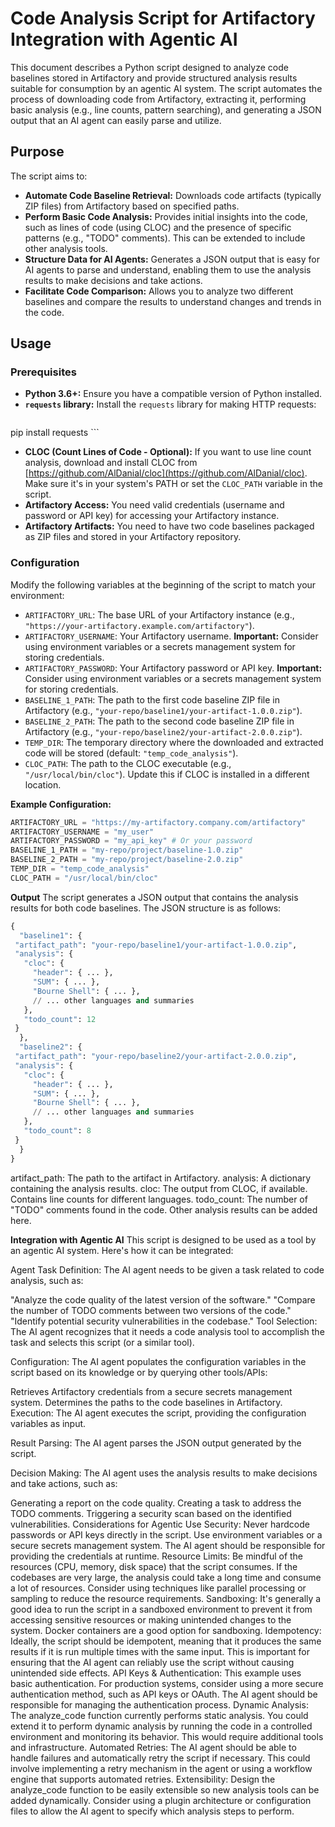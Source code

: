 # Code Analysis Script for Artifactory Integration with Agentic AI

This document describes a Python script designed to analyze code baselines stored in Artifactory and provide structured analysis results suitable for consumption by an agentic AI system. The script automates the process of downloading code from Artifactory, extracting it, performing basic analysis (e.g., line counts, pattern searching), and generating a JSON output that an AI agent can easily parse and utilize.

## Purpose

The script aims to:

*   **Automate Code Baseline Retrieval:**  Downloads code artifacts (typically ZIP files) from Artifactory based on specified paths.
*   **Perform Basic Code Analysis:**  Provides initial insights into the code, such as lines of code (using CLOC) and the presence of specific patterns (e.g., "TODO" comments).  This can be extended to include other analysis tools.
*   **Structure Data for AI Agents:**  Generates a JSON output that is easy for AI agents to parse and understand, enabling them to use the analysis results to make decisions and take actions.
*   **Facilitate Code Comparison:** Allows you to analyze two different baselines and compare the results to understand changes and trends in the code.

## Usage

### Prerequisites

*   **Python 3.6+:**  Ensure you have a compatible version of Python installed.
*   **`requests` library:** Install the `requests` library for making HTTP requests:
    ```bash
 pip install requests
    ```
*   **CLOC (Count Lines of Code - Optional):** If you want to use line count analysis, download and install CLOC from [https://github.com/AlDanial/cloc](https://github.com/AlDanial/cloc).  Make sure it's in your system's PATH or set the `CLOC_PATH` variable in the script.
*   **Artifactory Access:** You need valid credentials (username and password or API key) for accessing your Artifactory instance.
*   **Artifactory Artifacts:**  You need to have two code baselines packaged as ZIP files and stored in your Artifactory repository.

### Configuration

Modify the following variables at the beginning of the script to match your environment:

*   `ARTIFACTORY_URL`: The base URL of your Artifactory instance (e.g., `"https://your-artifactory.example.com/artifactory"`).
*   `ARTIFACTORY_USERNAME`: Your Artifactory username.  **Important:**  Consider using environment variables or a secrets management system for storing credentials.
*   `ARTIFACTORY_PASSWORD`: Your Artifactory password or API key. **Important:**  Consider using environment variables or a secrets management system for storing credentials.
*   `BASELINE_1_PATH`: The path to the first code baseline ZIP file in Artifactory (e.g., `"your-repo/baseline1/your-artifact-1.0.0.zip"`).
*   `BASELINE_2_PATH`: The path to the second code baseline ZIP file in Artifactory (e.g., `"your-repo/baseline2/your-artifact-2.0.0.zip"`).
*   `TEMP_DIR`: The temporary directory where the downloaded and extracted code will be stored (default: `"temp_code_analysis"`).
*   `CLOC_PATH`: The path to the CLOC executable (e.g., `"/usr/local/bin/cloc"`).  Update this if CLOC is installed in a different location.

**Example Configuration:**

```python
ARTIFACTORY_URL = "https://my-artifactory.company.com/artifactory"
ARTIFACTORY_USERNAME = "my_user"
ARTIFACTORY_PASSWORD = "my_api_key" # Or your password
BASELINE_1_PATH = "my-repo/project/baseline-1.0.zip"
BASELINE_2_PATH = "my-repo/project/baseline-2.0.zip"
TEMP_DIR = "temp_code_analysis"
CLOC_PATH = "/usr/local/bin/cloc"

 ```

**Output**
The script generates a JSON output that contains the analysis results for both code baselines. The JSON structure is as follows:

```python
{
  "baseline1": {
 "artifact_path": "your-repo/baseline1/your-artifact-1.0.0.zip",
 "analysis": {
   "cloc": {
     "header": { ... },
     "SUM": { ... },
     "Bourne Shell": { ... },
     // ... other languages and summaries
   },
   "todo_count": 12
 }
  },
  "baseline2": {
 "artifact_path": "your-repo/baseline2/your-artifact-2.0.0.zip",
 "analysis": {
   "cloc": {
     "header": { ... },
     "SUM": { ... },
     "Bourne Shell": { ... },
     // ... other languages and summaries
   },
   "todo_count": 8
 }
  }
}
```

artifact_path: The path to the artifact in Artifactory.
analysis: A dictionary containing the analysis results.
cloc: The output from CLOC, if available. Contains line counts for different languages.
todo_count: The number of "TODO" comments found in the code.
Other analysis results can be added here.


**Integration with Agentic AI**
This script is designed to be used as a tool by an agentic AI system. Here's how it can be integrated:

Agent Task Definition: The AI agent needs to be given a task related to code analysis, such as:

"Analyze the code quality of the latest version of the software."
"Compare the number of TODO comments between two versions of the code."
"Identify potential security vulnerabilities in the codebase."
Tool Selection: The AI agent recognizes that it needs a code analysis tool to accomplish the task and selects this script (or a similar tool).

Configuration: The AI agent populates the configuration variables in the script based on its knowledge or by querying other tools/APIs:

Retrieves Artifactory credentials from a secure secrets management system.
Determines the paths to the code baselines in Artifactory.
Execution: The AI agent executes the script, providing the configuration variables as input.

Result Parsing: The AI agent parses the JSON output generated by the script.

Decision Making: The AI agent uses the analysis results to make decisions and take actions, such as:

Generating a report on the code quality.
Creating a task to address the TODO comments.
Triggering a security scan based on the identified vulnerabilities.
Considerations for Agentic Use
Security: Never hardcode passwords or API keys directly in the script. Use environment variables or a secure secrets management system. The AI agent should be responsible for providing the credentials at runtime.
Resource Limits: Be mindful of the resources (CPU, memory, disk space) that the script consumes. If the codebases are very large, the analysis could take a long time and consume a lot of resources. Consider using techniques like parallel processing or sampling to reduce the resource requirements.
Sandboxing: It's generally a good idea to run the script in a sandboxed environment to prevent it from accessing sensitive resources or making unintended changes to the system. Docker containers are a good option for sandboxing.
Idempotency: Ideally, the script should be idempotent, meaning that it produces the same results if it is run multiple times with the same input. This is important for ensuring that the AI agent can reliably use the script without causing unintended side effects.
API Keys & Authentication: This example uses basic authentication. For production systems, consider using a more secure authentication method, such as API keys or OAuth. The AI agent should be responsible for managing the authentication process.
Dynamic Analysis: The analyze_code function currently performs static analysis. You could extend it to perform dynamic analysis by running the code in a controlled environment and monitoring its behavior. This would require additional tools and infrastructure.
Automated Retries: The AI agent should be able to handle failures and automatically retry the script if necessary. This could involve implementing a retry mechanism in the agent or using a workflow engine that supports automated retries.
Extensibility: Design the analyze_code function to be easily extensible so new analysis tools can be added dynamically. Consider using a plugin architecture or configuration files to allow the AI agent to specify which analysis steps to perform.
